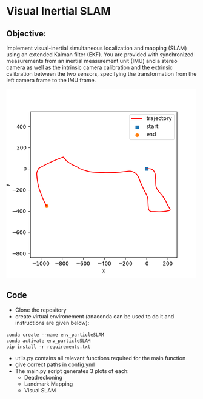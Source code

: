 # Visual Inertial SLAM

## Objective:
Implement visual-inertial simultaneous localization and mapping (SLAM) using an extended Kalman filter
(EKF). You are provided with synchronized measurements from an inertial measurement unit (IMU) and
a stereo camera as well as the intrinsic camera calibration and the extrinsic calibration between the two
sensors, specifying the transformation from the left camera frame to the IMU frame.

![Alt Text](https://raw.githubusercontent.com/suryapilla/Vision-and-Robotics/VISLAM/robotics/VISLAM/figures/Traj.png)

## 

## Code
- Clone the repository
- create virtual environement (anaconda can be used to do it and instructions are given below):
```
conda create --name env_particleSLAM
conda activate env_particleSLAM
pip install -r requirements.txt
```
- utils.py contains all relevant functions required for the main function
- give correct paths in config.yml
- The main.py script generates 3 plots of each:
	- Deadreckoning
	- Landmark Mapping
	- Visual SLAM

